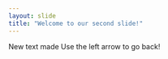 ```yaml
---
layout: slide
title: "Welcome to our second slide!"
---
```

New text made
Use the left arrow to go back!
